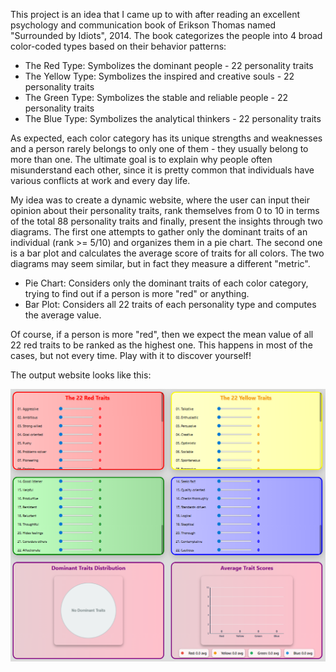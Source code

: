 This project is an idea that I came up to with after reading an excellent psychology and communication book of Erikson Thomas named "Surrounded by Idiots", 2014.
The book categorizes the people into 4 broad color-coded types based on their behavior patterns:

* The Red Type: Symbolizes the dominant people - 22 personality traits
* The Yellow Type: Symbolizes the inspired and creative souls - 22 personality traits
* The Green Type: Symbolizes the stable and reliable people - 22 personality traits
* The Blue Type: Symbolizes the analytical thinkers - 22 personality traits

As expected, each color category has its unique strengths and weaknesses and a person rarely belongs to only one of them - they usually belong to more than one. The ultimate goal is to explain why people often misunderstand each other, since it is pretty common that individuals have various conflicts at work and every day life.

My idea was to create a dynamic website, where the user can input their opinion about their personality traits, rank themselves from 0 to 10 in terms of the total 88 personality traits and finally, present the insights through two diagrams. The first one attempts to gather only the dominant traits of an individual (rank >= 5/10) and organizes them in a pie chart. The second one is a bar plot and calculates the average score of traits for all colors. The two diagrams may seem similar, but in fact they measure a different "metric".

* Pie Chart: Considers only the dominant traits of each color category, trying to find out if a person is more "red" or anything.
* Bar Plot: Considers all 22 traits of each personality type and computes the average value.

Of course, if a person is more "red", then we expect the mean value of all 22 red traits to be ranked as the highest one. This happens in most of the cases, but not every time. Play with it to discover yourself!

The output website looks like this:

![Screenshot of the website look](https://github.com/boufik/Website-Projects/blob/main/Personality%20Colors/output_website.png)
